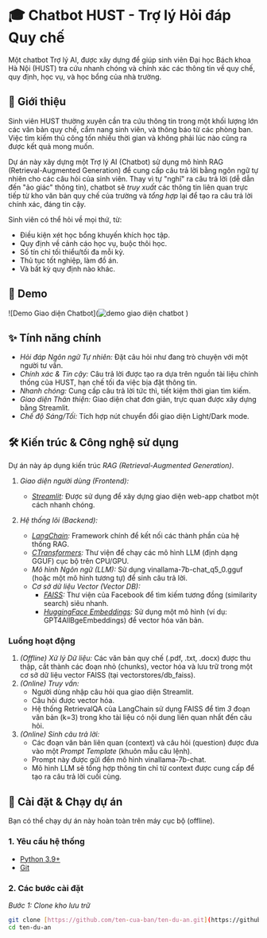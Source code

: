 # 🎓 Chatbot HUST - Trợ lý Hỏi đáp Quy chế

Một chatbot Trợ lý AI, được xây dựng để giúp sinh viên Đại học Bách khoa Hà Nội (HUST) tra cứu nhanh chóng và chính xác các thông tin về quy chế, quy định, học vụ, và học bổng của nhà trường.

## 🌟 Giới thiệu

Sinh viên HUST thường xuyên cần tra cứu thông tin trong một khối lượng lớn các văn bản quy chế, cẩm nang sinh viên, và thông báo từ các phòng ban. Việc tìm kiếm thủ công tốn nhiều thời gian và không phải lúc nào cũng ra được kết quả mong muốn.

Dự án này xây dựng một Trợ lý AI (Chatbot) sử dụng mô hình RAG (Retrieval-Augmented Generation) để cung cấp câu trả lời bằng ngôn ngữ tự nhiên cho các câu hỏi của sinh viên. Thay vì tự "nghĩ" ra câu trả lời (dễ dẫn đến "ảo giác" thông tin), chatbot sẽ *truy xuất* các thông tin liên quan trực tiếp từ kho văn bản quy chế của trường và *tổng hợp* lại để tạo ra câu trả lời chính xác, đáng tin cậy.

Sinh viên có thể hỏi về mọi thứ, từ:
* Điều kiện xét học bổng khuyến khích học tập.
* Quy định về cảnh cáo học vụ, buộc thôi học.
* Số tín chỉ tối thiểu/tối đa mỗi kỳ.
* Thủ tục tốt nghiệp, làm đồ án.
* Và bất kỳ quy định nào khác.

## 📸 Demo

![Demo Giao diện Chatbot](![demo giao diện chatbot](https://github.com/user-attachments/assets/542e4ff0-8389-4656-8b44-18c7184861e6)
)

## ✨ Tính năng chính

* *Hỏi đáp Ngôn ngữ Tự nhiên:* Đặt câu hỏi như đang trò chuyện với một người tư vấn.
* *Chính xác & Tin cậy:* Câu trả lời được tạo ra dựa trên nguồn tài liệu chính thống của HUST, hạn chế tối đa việc bịa đặt thông tin.
* *Nhanh chóng:* Cung cấp câu trả lời tức thì, tiết kiệm thời gian tìm kiếm.
* *Giao diện Thân thiện:* Giao diện chat đơn giản, trực quan được xây dựng bằng Streamlit.
* *Chế độ Sáng/Tối:* Tích hợp nút chuyển đổi giao diện Light/Dark mode.

## 🛠️ Kiến trúc & Công nghệ sử dụng

Dự án này áp dụng kiến trúc *RAG (Retrieval-Augmented Generation)*.

1.  *Giao diện người dùng (Frontend):*
    * *[Streamlit](https://streamlit.io/):* Được sử dụng để xây dựng giao diện web-app chatbot một cách nhanh chóng.

2.  *Hệ thống lõi (Backend):*
    * *[LangChain](https://www.langchain.com/):* Framework chính để kết nối các thành phần của hệ thống RAG.
    * *[CTransformers](https://github.com/marella/ctransformers):* Thư viện để chạy các mô hình LLM (định dạng GGUF) cục bộ trên CPU/GPU.
    * *Mô hình Ngôn ngữ (LLM):* Sử dụng vinallama-7b-chat_q5_0.gguf (hoặc một mô hình tương tự) để sinh câu trả lời.
    * *Cơ sở dữ liệu Vector (Vector DB):*
        * *[FAISS](https://faiss.ai/):* Thư viện của Facebook để tìm kiếm tương đồng (similarity search) siêu nhanh.
        * *[HuggingFace Embeddings](https://huggingface.co/models?pipeline_tag=sentence-similarity):* Sử dụng một mô hình (ví dụ: GPT4AllBgeEmbeddings) để vector hóa văn bản.

### Luồng hoạt động

1.  *(Offline) Xử lý Dữ liệu:* Các văn bản quy chế (.pdf, .txt, .docx) được thu thập, cắt thành các đoạn nhỏ (chunks), vector hóa và lưu trữ trong một cơ sở dữ liệu vector FAISS (tại vectorstores/db_faiss).
2.  *(Online) Truy vấn:*
    * Người dùng nhập câu hỏi qua giao diện Streamlit.
    * Câu hỏi được vector hóa.
    * Hệ thống RetrievalQA của LangChain sử dụng FAISS để tìm *3* đoạn văn bản (k=3) trong kho tài liệu có nội dung liên quan nhất đến câu hỏi.
3.  *(Online) Sinh câu trả lời:*
    * Các đoạn văn bản liên quan (context) và câu hỏi (question) được đưa vào một *Prompt Template* (khuôn mẫu câu lệnh).
    * Prompt này được gửi đến mô hình vinallama-7b-chat.
    * Mô hình LLM sẽ tổng hợp thông tin chỉ từ context được cung cấp để tạo ra câu trả lời cuối cùng.

## 🚀 Cài đặt & Chạy dự án

Bạn có thể chạy dự án này hoàn toàn trên máy cục bộ (offline).

### 1. Yêu cầu hệ thống

* [Python 3.9+](https://www.python.org/)
* [Git](https://git-scm.com/)

### 2. Các bước cài đặt

*Bước 1: Clone kho lưu trữ*
```bash
git clone [https://github.com/ten-cua-ban/ten-du-an.git](https://github.com/ten-cua-ban/ten-du-an.git)
cd ten-du-an
